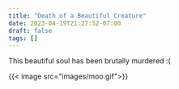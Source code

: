 ```yaml
---
title: "Death of a Beautiful Creature"
date: 2023-04-19T21:27:52-07:00
draft: false
tags: []
---
```


This beautiful soul has been brutally murdered :(

{{< image src="images/moo.gif">}}